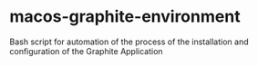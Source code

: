 # macos-graphite-environment
Bash script for automation of the process of the installation and configuration of the Graphite Application
